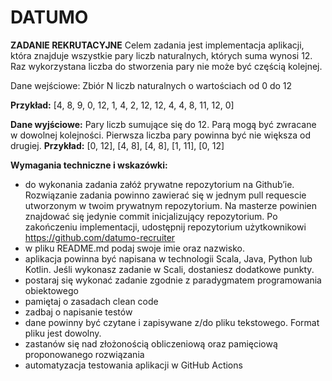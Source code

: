# DATUMO

**ZADANIE REKRUTACYJNE**
Celem zadania jest implementacja aplikacji, która znajduje wszystkie pary liczb
naturalnych, których suma wynosi 12. Raz wykorzystana liczba do stworzenia pary nie
może być częścią kolejnej.

Dane wejściowe:
Zbiór N liczb naturalnych o wartościach od 0 do 12

**Przykład:**
[4, 8, 9, 0, 12, 1, 4, 2, 12, 12, 4, 4, 8, 11, 12, 0]

**Dane wyjściowe:**
Pary liczb sumujące się do 12. Parą mogą być zwracane w dowolnej kolejności. Pierwsza
liczba pary powinna być nie większa od drugiej. 
**Przykład:**
[0, 12], [4, 8], [4, 8], [1, 11], [0, 12]

**Wymagania techniczne i wskazówki:**
- do wykonania zadania załóż prywatne repozytorium na Github’ie. Rozwiązanie
zadania powinno zawierać się w jednym pull requescie utworzonym w twoim
prywatnym repozytorium. Na masterze powinien znajdować się jedynie commit
inicjalizujący repozytorium. Po zakończeniu implementacji, udostępnij repozytorium
użytkownikowi https://github.com/datumo-recruiter
- w pliku README.md podaj swoje imie oraz nazwisko.
- aplikacja powinna być napisana w technologii Scala, Java, Python lub Kotlin. Jeśli
wykonasz zadanie w Scali, dostaniesz dodatkowe punkty.
- postaraj się wykonać zadanie zgodnie z paradygmatem programowania
obiektowego
- pamiętaj o zasadach clean code
- zadbaj o napisanie testów
- dane powinny być czytane i zapisywane z/do pliku tekstowego. Format pliku jest
dowolny.
- zastanów się nad złożonością obliczeniową oraz pamięciową proponowanego
rozwiązania
- automatyzacja testowania aplikacji w GitHub Actions
